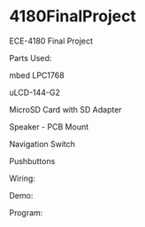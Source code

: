 # 4180FinalProject
ECE-4180 Final Project

Parts Used:​

  mbed LPC1768​
  
  uLCD-144-G2​
  
  MicroSD Card with SD Adapter​
  
  Speaker - PCB Mount​
  
  Navigation Switch​
  
  Pushbuttons
  
Wiring:

Demo:
  
Program:
